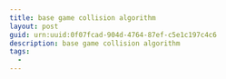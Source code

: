 ```yaml
---
title: base game collision algorithm
layout: post
guid: urn:uuid:0f07fcad-904d-4764-87ef-c5e1c197c4c6
description: base game collision algorithm
tags:
  - 
---
```



